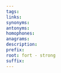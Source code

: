 ```yaml
---
tags: 
links: 
synonyms: 
antonyms: 
homophones: 
anagrams: 
description: 
prefix: 
root: fort - strong
suffix:
---
```


